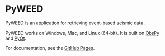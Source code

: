 # PyWEED

PyWEED is an application for retrieving event-based seismic data.

PyWEED works on Windows, Mac, and Linux (64-bit). It is built on [ObsPy](https://obspy.org/) and
[PyQt](https://pypi.python.org/pypi/PyQt4).

For documentation, see the [GitHub Pages](https://iris-edu.github.io/pyweed/).